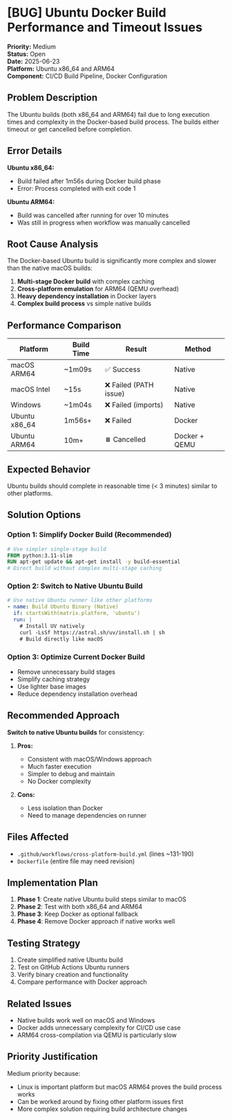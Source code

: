 # [BUG] Ubuntu Docker Build Performance and Timeout Issues

**Priority:** Medium  
**Status:** Open  
**Date:** 2025-06-23  
**Platform:** Ubuntu x86_64 and ARM64  
**Component:** CI/CD Build Pipeline, Docker Configuration  

## Problem Description

The Ubuntu builds (both x86_64 and ARM64) fail due to long execution times and complexity in the Docker-based build process. The builds either timeout or get cancelled before completion.

## Error Details

**Ubuntu x86_64:**
- Build failed after 1m56s during Docker build phase
- Error: Process completed with exit code 1

**Ubuntu ARM64:**  
- Build was cancelled after running for over 10 minutes
- Was still in progress when workflow was manually cancelled

## Root Cause Analysis

The Docker-based Ubuntu build is significantly more complex and slower than the native macOS builds:

1. **Multi-stage Docker build** with complex caching
2. **Cross-platform emulation** for ARM64 (QEMU overhead)
3. **Heavy dependency installation** in Docker layers
4. **Complex build process** vs simple native builds

## Performance Comparison

| Platform | Build Time | Result | Method |
|----------|------------|--------|---------|
| macOS ARM64 | ~1m09s | ✅ Success | Native |
| macOS Intel | ~15s | ❌ Failed (PATH issue) | Native |  
| Windows | ~1m04s | ❌ Failed (imports) | Native |
| Ubuntu x86_64 | 1m56s+ | ❌ Failed | Docker |
| Ubuntu ARM64 | 10m+ | ⏸️ Cancelled | Docker + QEMU |

## Expected Behavior

Ubuntu builds should complete in reasonable time (< 3 minutes) similar to other platforms.

## Solution Options

### Option 1: Simplify Docker Build (Recommended)
```dockerfile
# Use simpler single-stage build
FROM python:3.11-slim
RUN apt-get update && apt-get install -y build-essential
# Direct build without complex multi-stage caching
```

### Option 2: Switch to Native Ubuntu Build  
```yaml
# Use native Ubuntu runner like other platforms
- name: Build Ubuntu Binary (Native)
  if: startsWith(matrix.platform, 'ubuntu')
  run: |
    # Install UV natively
    curl -LsSf https://astral.sh/uv/install.sh | sh
    # Build directly like macOS
```

### Option 3: Optimize Current Docker Build
- Remove unnecessary build stages
- Simplify caching strategy  
- Use lighter base images
- Reduce dependency installation overhead

## Recommended Approach

**Switch to native Ubuntu builds** for consistency:

1. **Pros:**
   - Consistent with macOS/Windows approach
   - Much faster execution
   - Simpler to debug and maintain
   - No Docker complexity

2. **Cons:**
   - Less isolation than Docker
   - Need to manage dependencies on runner

## Files Affected

- `.github/workflows/cross-platform-build.yml` (lines ~131-190)
- `Dockerfile` (entire file may need revision)

## Implementation Plan

1. **Phase 1**: Create native Ubuntu build steps similar to macOS
2. **Phase 2**: Test with both x86_64 and ARM64  
3. **Phase 3**: Keep Docker as optional fallback
4. **Phase 4**: Remove Docker approach if native works well

## Testing Strategy

1. Create simplified native Ubuntu build
2. Test on GitHub Actions Ubuntu runners
3. Verify binary creation and functionality
4. Compare performance with Docker approach

## Related Issues

- Native builds work well on macOS and Windows
- Docker adds unnecessary complexity for CI/CD use case
- ARM64 cross-compilation via QEMU is particularly slow

## Priority Justification

Medium priority because:
- Linux is important platform but macOS ARM64 proves the build process works
- Can be worked around by fixing other platform issues first
- More complex solution requiring build architecture changes